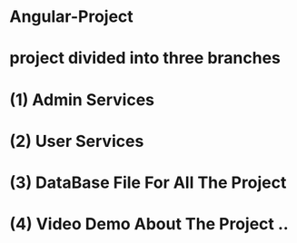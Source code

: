 # Angular-Project
# project divided into three branches
# (1) Admin Services
# (2) User Services
# (3) DataBase File For All The Project
# (4) Video Demo About The Project ..
